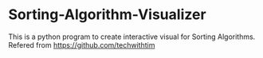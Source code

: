 # Sorting-Algorithm-Visualizer
This is a python program to create interactive visual for Sorting Algorithms.
Refered from https://github.com/techwithtim
